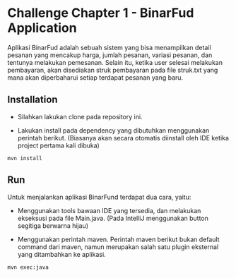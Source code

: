 # Challenge Chapter 1 - BinarFud Application

Aplikasi BinarFud adalah sebuah sistem yang bisa menampilkan detail pesanan yang mencakup harga, jumlah pesanan, variasi pesanan, dan tentunya melakukan pemesanan. Selain itu, ketika user selesai melakukan pembayaran, akan disediakan struk pembayaran pada file struk.txt yang mana akan diperbaharui setiap terdapat pesanan yang baru.   

## Installation

- Silahkan lakukan clone pada repository ini.

- Lakukan install pada dependency yang dibutuhkan menggunakan perintah berikut. (Biasanya akan secara otomatis diinstall oleh IDE ketika project pertama kali dibuka)
```
mvn install
```

## Run

Untuk menjalankan aplikasi BinarFund terdapat dua cara, yaitu:

- Menggunakan tools bawaan IDE yang tersedia, dan melakukan ekseksusi pada file Main.java. (Pada IntelliJ menggunakan button segitiga berwarna hijau)

- Menggunakan perintah maven. Perintah maven berikut bukan default command dari maven, namun merupakan salah satu plugin eksternal yang ditambahkan ke aplikasi.
```
mvn exec:java
```
